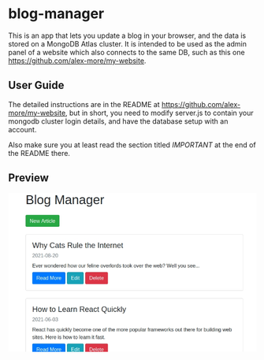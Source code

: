 # blog-manager

This is an app that lets you update a blog in your browser, and the data is stored on a MongoDB Atlas cluster. It is intended to be used as the admin panel of a website which also connects to the same DB, such as this one https://github.com/alex-more/my-website. 

## User Guide
The detailed instructions are in the README at https://github.com/alex-more/my-website, but in short, you need to modify server.js to contain your mongodb cluster login details, and have the database setup with an account. 

Also make sure you at least read the section titled *IMPORTANT* at the end of the README there.

## Preview
![Image Preview](preview.jpg)
